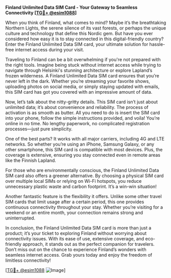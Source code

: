 **Finland Unlimited Data SIM Card - Your Gateway to Seamless Connectivity [[TG💪+ @esim1088](https://t.me/s/esim1088)]**

When you think of Finland, what comes to mind? Maybe it’s the breathtaking Northern Lights, the serene silence of its vast forests, or perhaps the unique culture and technology that define this Nordic gem. But have you ever considered how easy it is to stay connected in this digital-friendly country? Enter the Finland Unlimited Data SIM card, your ultimate solution for hassle-free internet access during your visit.

Traveling to Finland can be a bit overwhelming if you're not prepared with the right tools. Imagine being stuck without internet access while trying to navigate through Helsinki's stunning architecture or explore Lapland’s frozen wilderness. A Finland Unlimited Data SIM card ensures that you’re never left in the dark. Whether you’re streaming your favorite shows, uploading photos on social media, or simply staying updated with emails, this SIM card has got you covered with an impressive amount of data.

Now, let’s talk about the nitty-gritty details. This SIM card isn’t just about unlimited data; it’s about convenience and reliability. The process of activation is as smooth as butter. All you need to do is insert the SIM card into your phone, follow the simple instructions provided, and voila! You’re online in no time. No lengthy paperwork, no complicated registration processes—just pure simplicity.

One of the best parts? It works with all major carriers, including 4G and LTE networks. So whether you’re using an iPhone, Samsung Galaxy, or any other smartphone, this SIM card is compatible with most devices. Plus, the coverage is extensive, ensuring you stay connected even in remote areas like the Finnish Lapland.

For those who are environmentally conscious, the Finland Unlimited Data SIM card also offers a greener alternative. By choosing a physical SIM card over multiple local SIMs or relying on Wi-Fi hotspots, you reduce unnecessary plastic waste and carbon footprint. It’s a win-win situation!

Another fantastic feature is the flexibility it offers. Unlike some other travel SIM cards that limit usage after a certain period, this one provides continuous connectivity throughout your stay. Whether you’re visiting for a weekend or an entire month, your connection remains strong and uninterrupted.

In conclusion, the Finland Unlimited Data SIM card is more than just a product; it’s your ticket to exploring Finland without worrying about connectivity issues. With its ease of use, extensive coverage, and eco-friendly approach, it stands out as the perfect companion for travelers. Don’t miss out on the chance to experience Finland’s wonders with seamless internet access. Grab yours today and enjoy the freedom of limitless connectivity!

[[TG💪+ @esim1088](https://t.me/s/esim1088) ![Image](https://i.postimg.cc/Y0z9fWf4/image.png)]